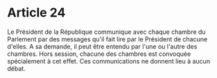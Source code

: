# Article 24

Le Président de la République communique avec chaque chambre du Parlement par
des messages qu'il fait lire par le Président de chacune d'elles. A sa demande, il peut
être entendu par l'une ou l'autre des chambres. Hors session, chacune des
chambres est convoquée spécialement à cet effet. Ces communications ne donnent
lieu à aucun débat.
